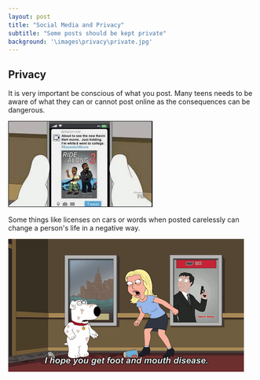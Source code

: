 ```yaml
---
layout: post
title: "Social Media and Privacy"
subtitle: "Some posts should be kept private"
background: '\images\privacy\private.jpg'
---
```


## Privacy
 It is very important be conscious of what you post. Many teens needs to be aware of what they can or cannot post online as the consequences can be dangerous. 
 
![first page](\images\privacy\first.jpg)

Some things like licenses on cars or words when posted carelessly can change a person's life in a negative way.

![tweet page](\images\privacy\tweet.gif)
